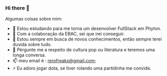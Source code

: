 ### Hi there 👋

Algumas coisas sobre mim:


- 🌱 Estou estudando para me torna um desenvolver FullStack em Phyton.
- 👯 Com a colaboração da EBAC, sei que irei conseguir.
- 🤔 Estou sempre em busca de novos conhecimentos, então sempre terei duvida sobre tudo.
- 💬 Pèrgunte me a respeito de cultura pop ou literatura e teremos uma longa conversa.
- 📫 meu email é : rerofreaks@gmail.com;
- ⚡ Eu adoro jogar dota, se tiver rolando uma partidinha me convide. 
